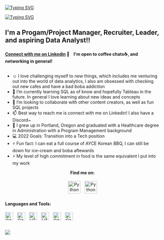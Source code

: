 [![Typing SVG](https://readme-typing-svg.herokuapp.com?font=Helvetica&size=45&duration=2300&color=91CAF7&width=800&height=115&lines=Hi+there%2C+I'm+Spring)](https://git.io/typing-svg)


<!---
SpringHo/SpringHo is a ✨ special ✨ repository because its `README.md` (this file) appears on your GitHub profile.
You can click the Preview link to take a look at your changes.Caveat
--->
[![Typing SVG](https://readme-typing-svg.herokuapp.com?font=Caveat&size=70&duration=3000&color=77A5CAFF&width=800&height=110&lines=Welcome+to+my+SQL+Portfolio)](https://git.io/typing-svg)



## I'm a Progam/Project Manager, Recruiter, Leader, and aspiring Data Analyst!! 


### 
<b>[Connect with me on Linkedin](https://www.linkedin.com/in/springho/) 👋 
&nbsp;&nbsp;
I'm open to coffee chats☕, and networking in general!</b>
<br />
<br />


-  ☺️ I love challenging myself to new things, which includes me venturing out into the world of data analytics, I also am obsessed with checking out new cafes and have a bad boba addiction
- 🌱 I’m currently learning SQL as of know and hopefully Tableau in the future. In general I love learning about new ideas and concepts
- 👯 I’m looking to collaborate with other content creators, as well as fun SQL projects
- 📫 Best way to reach me is connect with me on Linkedin! I also have a Discord~
- 🌲 I grew up in Portland, Oregon and graduated with a Healthcare degree in Administration with a Program Management background
- 💻 2022 Goals: Transition into a Tech position 
- ⚡ Fun fact: I can eat a full course of AYCE Korean BBQ, I can still be down for ice-cream and boba aftewards
- ⚡ My level of high commitment in food is the same equivalent I put into my work



<p align="center">
  <b> Find me on: </b>
</p>
<p align="center">
 <a href="https://www.linkedin.com/in/springho/" target="_blank" rel="noopener noreferrer"> <img src="https://cdn.discordapp.com/attachments/626966678290432024/967276523587510342/2613305_business_employment_identity_linkedin_social_media_icon.png" alt="Python" height="40" style="vertical-align:top; margin:5px"></a>
 <a href="mailto:vn.sho97@gmail.com"> <img src="https://media.discordapp.net/attachments/626966678290432024/967270731111088148/4202011_email_gmail_mail_logo_social_icon.png" alt="Python" height="40" style="vertical-align:top; margin:5px"></a>
</p>



#### Languages and Tools:
[<img align="left" alt="GitHub" width="26px" src="https://user-images.githubusercontent.com/3369400/139447912-e0f43f33-6d9f-45f8-be46-2df5bbc91289.png" style="padding-right:10px;" />](https://www.linkedin.com/in/springho/#gh-dark-mode-only)
[<img align="left" alt="GitHub" width="26px" src="https://user-images.githubusercontent.com/3369400/139448065-39a229ba-4b06-434b-bc67-616e2ed80c8f.png" style="padding-right:10px;" />](https://www.linkedin.com/in/springho/#gh-light-mode-only)
[<img align="left" alt="HTML5" width="26px" src="https://cdn.jsdelivr.net/gh/devicons/devicon/icons/html5/html5-original.svg" style="padding-right:10px;" />](https://www.linkedin.com/in/springho/#gh-dark-mode-only)
[<img align="left" alt="HTML5" width="26px" src="https://cdn.jsdelivr.net/gh/devicons/devicon/icons/html5/html5-original.svg" style="padding-right:10px;" />](https://www.linkedin.com/in/springho/#gh-light-mode-only)
[<img align="left" alt="GitHub" width="26px" src="https://cdn.discordapp.com/attachments/626966678290432024/968041827099902033/199190_sql_file_extension_format_icon_1.png" style="padding-right:10px;" />](https://www.linkedin.com/in/springho/#gh-dark-mode-only)
[<img align="left" alt="GitHub" width="26px" src="https://cdn.discordapp.com/attachments/626966678290432024/968041827099902033/199190_sql_file_extension_format_icon_1.png" style="padding-right:10px;" />](https://www.linkedin.com/in/springho/#gh-light-mode-only)



<br />
<br />



##### 
![](https://visitor-badge.laobi.icu/badge?page_id=SpringHo.SpringHo)

